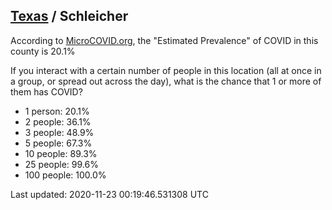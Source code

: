 
## [Texas](/united-states/texas) / Schleicher

According to [MicroCOVID.org](http://microcovid.org),
the "Estimated Prevalence" of COVID in this county is 20.1%

If you interact with a certain number of people in this location
(all at once in a group, or spread out across the day), what is the chance that
1 or more of them has COVID?

- 1 person: 20.1%
- 2 people: 36.1%
- 3 people: 48.9%
- 5 people: 67.3%
- 10 people: 89.3%
- 25 people: 99.6%
- 100 people: 100.0%

Last updated: 2020-11-23 00:19:46.531308 UTC
